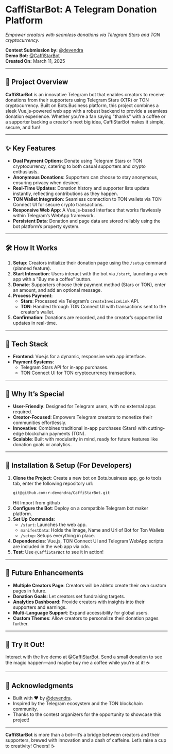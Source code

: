 # CaffiStarBot: A Telegram Donation Platform
*Empower creators with seamless donations via Telegram Stars and TON cryptocurrency.*

**Contest Submission by:** [@devendra](https://t.me/devendra)  
**Demo Bot:** [@CaffiStarBot](https://t.me/CaffiStarBot)  
**Created On:** March 11, 2025

---

## 🚀 Project Overview

**CaffiStarBot** is an innovative Telegram bot that enables creators to receive donations from their supporters using Telegram Stars (XTR) or TON cryptocurrency. Built on Bots.Business platform, this project combines a sleek Vue.js-powered web app with a robust backend to provide a seamless donation experience. Whether you're a fan saying "thanks" with a coffee or a supporter backing a creator's next big idea, CaffiStarBot makes it simple, secure, and fun!

---

## ✨ Key Features

- **Dual Payment Options**: Donate using Telegram Stars or TON cryptocurrency, catering to both casual supporters and crypto enthusiasts.
- **Anonymous Donations**: Supporters can choose to stay anonymous, ensuring privacy when desired.
- **Real-Time Updates**: Donation history and supporter lists update instantly, reflecting contributions as they happen.
- **TON Wallet Integration**: Seamless connection to TON wallets via TON Connect UI for secure crypto transactions.
- **Responsive Web App**: A Vue.js-based interface that works flawlessly within Telegram’s WebApp framework.
- **Persistent Data**: Donation and page data are stored reliably using the bot platform’s property system.

---

## 🛠️ How It Works

1. **Setup**: Creators initialize their donation page using the `/setup` command (planned feature).
2. **Start Interaction**: Users interact with the bot via `/start`, launching a web app with a "Buy me a coffee" button.
3. **Donate**: Supporters choose their payment method (Stars or TON), enter an amount, and add an optional message.
4. **Process Payment**:
   - **Stars**: Processed via Telegram’s `createInvoiceLink` API.
   - **TON**: Handled through TON Connect UI with transactions sent to the creator’s wallet.
5. **Confirmation**: Donations are recorded, and the creator’s supporter list updates in real-time.

---

## 🎨 Tech Stack

- **Frontend**: Vue.js for a dynamic, responsive web app interface.
- **Payment Systems**:
  - Telegram Stars API for in-app purchases.
  - TON Connect UI for TON cryptocurrency transactions.

---

## 🌟 Why It’s Special

- **User-Friendly**: Designed for Telegram users, with no external apps required.
- **Creator-Focused**: Empowers Telegram creators to monetize their communities effortlessly.
- **Innovative**: Combines traditional in-app purchases (Stars) with cutting-edge blockchain payments (TON).
- **Scalable**: Built with modularity in mind, ready for future features like donation goals or analytics.

---

## 🔧 Installation & Setup (For Developers)

1. **Clone the Project**:
  Create a new bot on Bots.business app,
  go to tools tab, enter the following repository url:
   ```bash
   git@github.com:r-devendra/CaffiStarBot.git
   ```
   Hit Import from github
2. **Configure the Bot**: Deploy on a compatible Telegram bot maker platform.
3. **Set Up Commands**:
   - `/start`: Launches the web app.
   - `manifestData`: Holds the Image, Name and Url of Bot for Ton Wallets
   - `/setup`: Setups everything in place.
4. **Dependencies**: Vue.js, TON Connect UI and Telegram WebApp scripts are included in the web app via cdn.
5. **Test**: Use `@CaffiStarBot` to see it in action!

---

## 🎯 Future Enhancements

- **Multiple Creators Page**: Creators will be ableto create their own custom pages in future.
- **Donation Goals**: Let creators set fundraising targets.
- **Analytics Dashboard**: Provide creators with insights into their supporters and earnings.
- **Multi-Language Support**: Expand accessibility for global users.
- **Custom Themes**: Allow creators to personalize their donation pages further.

---

## 🤝 Try It Out!

Interact with the live demo at [@CaffiStarBot](https://t.me/CaffiStarBot). Send a small donation to see the magic happen—and maybe buy me a coffee while you’re at it! ☕

---

## 🙏 Acknowledgments

- Built with ❤️ by [@devendra](https://t.me/devendra).
- Inspired by the Telegram ecosystem and the TON blockchain community.
- Thanks to the contest organizers for the opportunity to showcase this project!

---

**CaffiStarBot** is more than a bot—it’s a bridge between creators and their supporters, brewed with innovation and a dash of caffeine. Let’s raise a cup to creativity! Cheers! ☕
